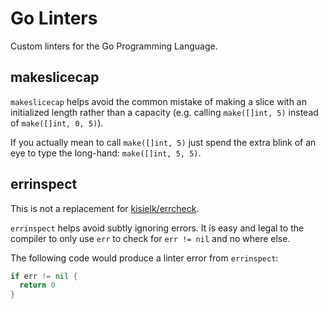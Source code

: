 # Go Linters

Custom linters for the Go Programming Language.

## makeslicecap

`makeslicecap` helps avoid the common mistake of making a slice with an
initialized length rather than a capacity (e.g. calling `make([]int, 5)`
instead of `make([]int, 0, 5)`).

If you actually mean to call `make([]int, 5)` just spend the extra blink of
an eye to type the long-hand: `make([]int, 5, 5)`.

## errinspect

This is not a replacement for
[kisielk/errcheck](https://github.com/kisielk/errcheck).

`errinspect` helps avoid subtly ignoring errors. It is easy and legal to the
compiler to only use `err` to check for `err != nil` and no where else.

The following code would produce a linter error from `errinspect`:

```go
if err != nil {
  return 0
}
```
